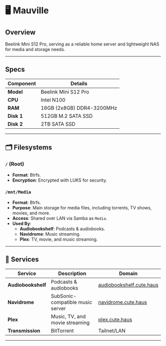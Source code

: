 # 🖥️ Mauville

## Overview

Beelink Mini S12 Pro, serving as a reliable home server and lightweight NAS for media and storage needs.

---

## Specs

| Component  | Details                   |
| ---------- | ------------------------- |
| **Model**  | Beelink Mini S12 Pro      |
| **CPU**    | Intel N100                |
| **RAM**    | 16GB (2x8GB) DDR4-3200MHz |
| **Disk 1** | 512GB M.2 SATA SSD        |
| **Disk 2** | 2TB SATA SSD              |

---

## 🗂 Filesystems

### `/` (Root)

- **Format**: Btrfs.
- **Encryption**: Encrypted with LUKS for security.

### `/mnt/Media`

- **Format**: Btrfs.
- **Purpose**: Main storage for media files, including torrents, TV shows, movies, and more.
- **Access**: Shared over LAN via Samba as `Media`.
- **Used By**:
  - **Audiobookshelf**: Podcasts & audiobooks.
  - **Navidrome**: Music streaming.
  - **Plex**: TV, movie, and music streaming.

---

## 📡 Services

| Service            | Description                      | Domain                                                       |
| ------------------ | -------------------------------- | ------------------------------------------------------------ |
| **Audiobookshelf** | Podcasts & audiobooks            | [audiobookshelf.cute.haus](https://audiobookshelf.cute.haus) |
| **Navidrome**      | SubSonic-compatible music server | [navidrome.cute.haus](https://navidrome.cute.haus)           |
| **Plex**           | Music, TV, and movie streaming   | [plex.cute.haus](https://plex.cute.haus)                     |
| **Transmission**   | BitTorrent                       | Tailnet/LAN                                                  |

---
